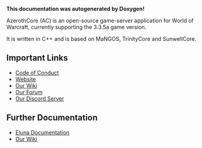 **This documentation was autogenerated by Doxygen!**

AzerothCore (AC) is an open-source game-server application for World of Warcraft, currently supporting the 3.3.5a game version.

It is written in C++ and is based on MaNGOS, TrinityCore and SunwellCore.

<h2>Important Links</h2>

- [Code of Conduct](https://github.com/azerothcore-wotlk/.github/code_of_conduct.md)
- [Website](http://www.azerothcore.org/)
- [Our Wiki](http://www.azerothcore.org/wiki)
- [Our Forum](https://github.com/azerothcore/azerothcore-wotlk/discussions/)
- [Our Discord Server](https://discord.gg/gkt4y2x)

<h2>Further Documentation</h2>

- [Eluna Documentation](http://www.azerothcore.org/pages/eluna)
- [Our Wiki](http://www.azerothcore.org/wiki)
